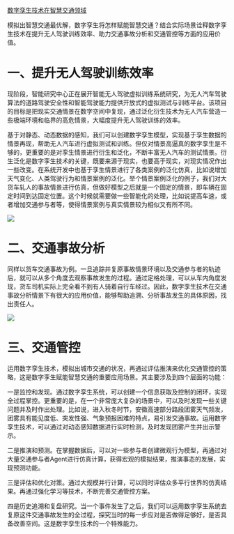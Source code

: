 [数字孪生技术在智慧交通领域](http://www.ztmapinfo.com/blog/index.php/article/428.html)



​	模拟出智慧交通最优解，数字孪生将怎样赋能智慧交通？结合实际场景诠释数字孪生技术在提升无人驾驶训练效率、助力交通事故分析和交通管控等方面的应用价值。

# 一、提升无人驾驶训练效率

​	现阶段，智能研究中心正在展开智能无人驾驶虚拟训练系统研究，为无人汽车驾驶算法的道路驾驶安全性和智能驾驶能力提供开放式的虚拟测试与训练平台。该项目的目标是把现实交通情景在数字空间中复现，通过泛化衍生技术为无人汽车营造一些极端环境和临界的高危情景，大幅度提升无人驾驶训练的效率。

​	基于对静态、动态数据的感知，我们可以创建数字孪生模型，实现基于孪生数据的情景再现，帮助无人汽车进行虚拟测试和训练。但仅对情景高逼真的数字孪生是不够的，更重要的是对孪生情景进行衍生和泛化，不断丰富无人汽车的测试情景。衍生泛化是数字孪生技术的关键，既要来源于现实，也要高于现实，对现实情况作出一些改变。在系统开发中也基于孪生情景进行了各类案例的泛化仿真，比如说增加天气变化、人类驾驶行为和情景案例的泛化。举个情景案例泛化的例子，我们对大货车轧人的事故情景进行仿真，但做好模型之后就是一个固定的情景，即车辆在固定时间到达固定位置。这个时候就需要做一些智能化的处理，比如说提高车速，或者增加交通参与者等，使得情景案例与真实情景较为相似又有所不同。

![](http://www.ztmapinfo.com/blog/data/uploads/20210301/20210301170657_46311.png)

# 二、交通事故分析

​	同样以货车交通事故为例。一旦追踪并复原事故情景环境以及交通参与者的轨迹后，就可以从多个角度去观察事故发生的过程。通过定格处理，可以从车内角度发现，货车司机实际上完全看不到有人骑着自行车经过。因此，数字孪生技术在交通事故分析情景下有很大的应用价值，能够帮助追溯、分析事故发生的具体原因，找出责任人。

![](http://www.ztmapinfo.com/blog/data/uploads/20210301/20210301170715_95989.png)



# 三、交通管控

​	运用数字孪生技术，模拟出城市交通的状况，再通过评估推演来优化交通管控的策略，这是数字孪生赋能智慧交通的重要应用场景。其主要涉及到四个层面的功能：

​	一是监控和发现。通过数字孪生系统，可以创建一个信息获取及控制的闭环，实现全过程掌控。更重要的是，在一个非常庞大复杂的场景中，可以及时发现一些关键问题并及时作出处理。比如说，进入秋冬时节，安徽高速部分路段团雾天气频发，团雾具有能见度低、突发性强、气象预报困难的特点，易引发交通事故。运用数字孪生技术，可以通过对动态感知数据进行实时检测，及时发现团雾产生并出示警示。

​	二是推演和预测。在掌握数据后，可以对一些参与者创建微观行为模型，再通过对大量交通参与者Agent进行仿真计算，获得宏观的模拟结果，推演事态的发展，实现预测功能。

​	三是评估和优化对策。通过大规模并行计算，可以同时评估众多平行世界的仿真结果。再通过强化学习等技术，不断完善交通管控方案。

​	四是历史追溯和复盘研究。当一个事件发生了之后，我们可以运用数字孪生系统去复原这件交通事故发生的全过程，探究当时的每一步应对是否做得足够好，是否具备改善空间。这是数字孪生技术的一个特殊能力。